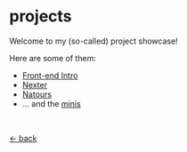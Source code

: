 # projects
Welcome to my (so-called) project showcase!

Here are some of them:

-   [Front-end Intro](https://project.mufidu.com/frontend-intro)
-   [Nexter](https://project.mufidu.com/nexter)
-   [Natours](https://project.mufidu.com/natours)
-   ... and the [minis](https://project.mufidu.com/minis)

<br>

[&larr; back](https://mufidu.com)

